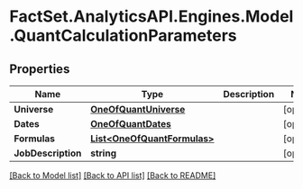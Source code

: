 # FactSet.AnalyticsAPI.Engines.Model.QuantCalculationParameters

## Properties

Name | Type | Description | Notes
------------ | ------------- | ------------- | -------------
**Universe** | [**OneOfQuantUniverse**](OneOfQuantUniverse.md) |  | [optional] 
**Dates** | [**OneOfQuantDates**](OneOfQuantDates.md) |  | [optional] 
**Formulas** | [**List&lt;OneOfQuantFormulas&gt;**](OneOfQuantFormulas.md) |  | [optional] 
**JobDescription** | **string** |  | [optional] 

[[Back to Model list]](../README.md#documentation-for-models) [[Back to API list]](../README.md#documentation-for-api-endpoints) [[Back to README]](../README.md)

